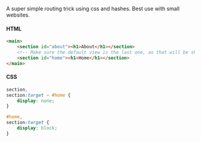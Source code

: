 A super simple routing trick using css and hashes. Best use with small websites.

#### HTML

```HTML
<main>
	<section id="about"><h1>About</h1></section>
	<!-- Make sure the default view is the last one, as that will be showed when going to the root url "/" -->
	<section id="home"><h1>Home</h1></section>
</main>

```

#### CSS

```CSS
section,
section:target ~ #home {
    display: none;
}

#home,
section:target {
    display: block;
}

```
